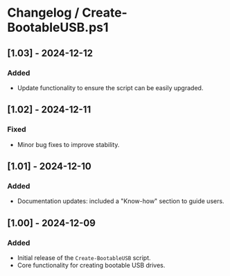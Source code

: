# Changelog / Create-BootableUSB.ps1

## [1.03] - 2024-12-12
### Added
- Update functionality to ensure the script can be easily upgraded.

## [1.02] - 2024-12-11
### Fixed
- Minor bug fixes to improve stability.

## [1.01] - 2024-12-10
### Added
- Documentation updates: included a "Know-how" section to guide users.

## [1.00] - 2024-12-09
### Added
- Initial release of the `Create-BootableUSB` script.
- Core functionality for creating bootable USB drives.
